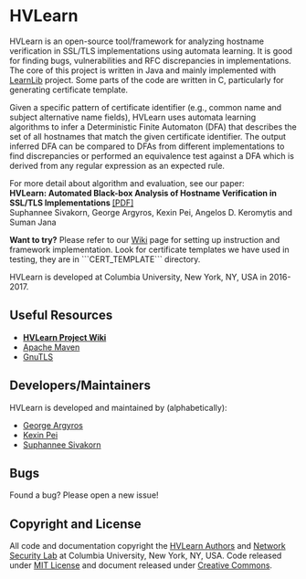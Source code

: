 <h1>HVLearn</h1>
<p> HVLearn is an open-source tool/framework for analyzing hostname
verification in SSL/TLS implementations using automata learning.  It is good
for finding bugs, vulnerabilities and RFC discrepancies in implementations. The
core of this project is written in Java and mainly implemented with <a
href="https://learnlib.de/">LearnLib</a> project. Some parts of the code are
written in C, particularly for generating certificate template.
</p>

<p>
Given a specific pattern of certificate identifier (e.g., common name and
subject alternative name fields), HVLearn uses automata learning
algorithms to infer a Deterministic Finite Automaton (DFA) that describes the
set of all hostnames that match the given certificate identifier. The output
inferred DFA can be compared to DFAs from different implementations to find
discrepancies or performed an equivalence test against a DFA which is derived
from any regular expression as an expected rule.
</p>

<p> For more detail about algorithm and evaluation, see our paper:<br />
<b>HVLearn: Automated Black-box Analysis of Hostname Verification in SSL/TLS
Implementations </b>
<a href="https://github.com/HVLearn/HVLearn/raw/master/HVLearn.pdf">[PDF]</a><br />
Suphannee Sivakorn, George Argyros, Kexin Pei, Angelos D. Keromytis and Suman Jana
</p>

<p><b>Want to try?</b> Please refer to our <a href="https://github.com/HVLearn/HVLearn/wiki">Wiki</a> page for setting up instruction and framework implementation.
Look for certificate templates we have used in testing, they are in
```CERT_TEMPLATE``` directory.
</p>

<p>
HVLearn is developed at Columbia University, New York, NY, USA in 2016-2017.
</p>

<h2>Useful Resources</h2>
<ul>
<li><b><a href="https://github.com/HVLearn/HVLearn/wiki">HVLearn Project Wiki</a></b>
<li><a href="https://maven.apache.org/">Apache Maven</a></li>
<li><a href="https://www.gnutls.org/">GnuTLS</a></li>
</ul>

<h2>Developers/Maintainers</h2>
HVLearn is developed and maintained by (alphabetically):
<ul>
<li><a href="https://github.com/GeorgeArgyros">George Argyros</a></li>
<li><a href="https://sites.google.com/site/kexinpeisite/">Kexin Pei</a></li>
<li><a href="https://www.cs.columbia.edu/~suphannee">Suphannee Sivakorn</a></li>
</ul>

<h2>Bugs</h2>
<p>
Found a bug? Please open a new issue!
</p>

<h2>Copyright and License</h2>
All code and documentation copyright the <a href="https://github.com/HVLearn/HVLearn/graphs/contributors">HVLearn Authors</a>
and <a href="http://nsl.cs.columbia.edu">Network Security Lab</a> at Columbia University, New York, NY, USA.
Code released under <a href="https://github.com/HVLearn/HVLearn/blob/master/LICENSE">MIT License</a> and document released under <a href="">Creative Commons</a>.
